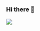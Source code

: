 ### Hi there 👋

<!--
**HHUUYYLLEE/HHUUYYLLEE** is a ✨ _special_ ✨ repository because its `README.md` (this file) appears on your GitHub profile.

Here are some ideas to get you started:

- 🔭 I’m currently working on ...
- 🌱 I’m currently learning ...
- 👯 I’m looking to collaborate on ...
- 🤔 I’m looking for help with ...
- 💬 Ask me about ...
- 📫 How to reach me: ...
- 😄 Pronouns: ...
- ⚡ Fun fact: ...
-->

<picture media="(prefers-color-scheme: dark)" style='linear-gradient(to right, rgb(15, 23, 42), rgb(88, 28, 135), rgb(15, 23, 42), rgb(15, 23, 42), rgb(88, 28, 135), rgb(15, 23, 42), rgb(15, 23, 42), rgb(15, 23, 42))'>
<!--   <img src='https://blog.cdn.own3d.tv/resize=fit:crop,height:400,width:600/BoYRMteyQBOo9hgM2TO0'/> -->
  <source
    srcset="https://github-readme-stats.vercel.app/api?username=HHUUYYLLEE&show_icons=true&theme=dark&include_all_commits=true&custom_title=Lê&#32;Bá&#32;Huy&#39;s&#32;Github&#32;Stats&bg_color=transparent&#ring_color=00FF00"></source>
  <source
    srcset="https://github-readme-stats.vercel.app/api?username=HHUUYYLLEE&show_icons=true&theme=dark&include_all_commits=true&custom_title=Lê&#32;Bá&#32;Huy&#39;s&#32;Github&#32;Stats&bg_color=transparent&#ring_color=00FF00"
    media="(prefers-color-scheme: light), (prefers-color-scheme: no-preference)"
  />
   <img src="https://github-readme-stats.vercel.app/api?username=HHUUYYLLEE&show_icons=true&theme=dark&include_all_commits=true&custom_title=Lê&#32;Bá&#32;Huy&#39;s&#32;Github&#32;Stats&bg_color=transparent&#ring_color=00FF00" />
</picture>

